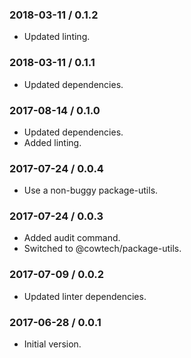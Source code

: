 ### 2018-03-11 / 0.1.2

* Updated linting.

### 2018-03-11 / 0.1.1

* Updated dependencies.

### 2017-08-14 / 0.1.0

* Updated dependencies.
* Added linting.

### 2017-07-24 / 0.0.4

* Use a non-buggy package-utils.

### 2017-07-24 / 0.0.3

* Added audit command.
* Switched to @cowtech/package-utils.

### 2017-07-09 / 0.0.2

* Updated linter dependencies.

### 2017-06-28 / 0.0.1

* Initial version.
